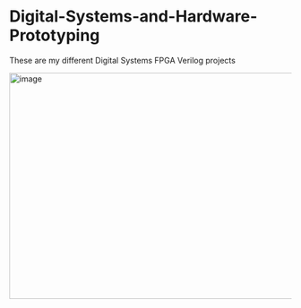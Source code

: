 # Digital-Systems-and-Hardware-Prototyping
These are my different Digital Systems FPGA Verilog projects

<img width="571" height="404" alt="image" src="https://github.com/user-attachments/assets/11bcf8ae-de66-4b90-a5d3-b03a00370047" />
